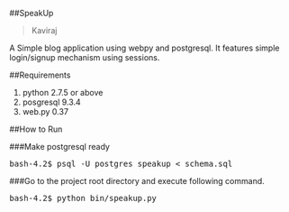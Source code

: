 ##SpeakUp

> Kaviraj

A Simple blog application using webpy and postgresql. It features simple login/signup mechanism using sessions.

##Requirements
<ol>
  
  <li>python 2.7.5 or above</li>
  <li>posgresql 9.3.4</li>
  <li>web.py 0.37</li>
  
</ol>

##How to Run

###Make postgresql ready

<pre>
bash-4.2$ psql -U postgres speakup &lt; schema.sql
</pre>

###Go to the project root directory and execute following command.

<pre>
bash-4.2$ python bin/speakup.py
</pre>

